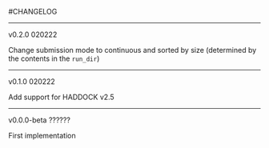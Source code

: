#CHANGELOG

* * *
v0.2.0 020222

Change submission mode to continuous and sorted by size (determined by the contents in the `run_dir`)

* * *
v0.1.0 020222

Add support for HADDOCK v2.5

* * *
v0.0.0-beta ??????

First implementation
